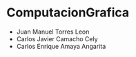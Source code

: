 # ComputacionGrafica

- Juan Manuel Torres Leon
- Carlos Javier Camacho Cely
- Carlos Enrique Amaya Angarita

